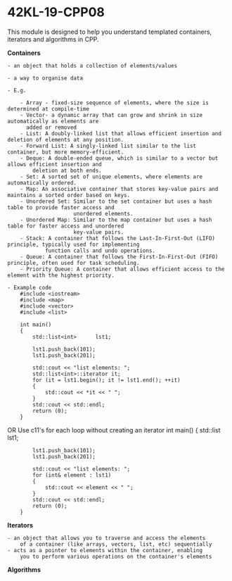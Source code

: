 # 42KL-19-CPP08

This module is designed to help you understand templated containers, iterators and algorithms in CPP.

**Containers**

	- an object that holds a collection of elements/values

	- a way to organise data

	- E.g.

		- Array - fixed-size sequence of elements, where the size is determined at compile-time
		- Vector- a dynamic array that can grow and shrink in size automatically as elements are
		  added or removed
		- List: A doubly-linked list that allows efficient insertion and deletion of elements at any position.
		- Forward List: A singly-linked list similar to the list container, but more memory-efficient.
		- Deque: A double-ended queue, which is similar to a vector but allows efficient insertion and
			deletion at both ends.
		- Set: A sorted set of unique elements, where elements are automatically ordered.
		- Map: An associative container that stores key-value pairs and maintains a sorted order based on keys.
		- Unordered Set: Similar to the set container but uses a hash table to provide faster access and 
						 unordered elements.
		- Unordered Map: Similar to the map container but uses a hash table for faster access and unordered
						 key-value pairs.
		- Stack: A container that follows the Last-In-First-Out (LIFO) principle, typically used for implementing
		 		function calls and undo operations.
		- Queue: A container that follows the First-In-First-Out (FIFO) principle, often used for task scheduling.
		- Priority Queue: A container that allows efficient access to the element with the highest priority.
	
	- Example code
		#include <iostream>
		#include <map>
		#include <vector>
		#include <list>

		int main()
		{
			std::list<int>		lst1;
			
			lst1.push_back(101);
			lst1.push_back(201);

			std::cout << "list elements: ";
			std::list<int>::iterator it;
			for (it = lst1.begin(); it != lst1.end(); ++it)
			{
				std::cout << *it << " ";
			}
			std::cout << std::endl;
			return (0);
		}

OR 
Use c11's for each loop without creating an iterator
		int main()
		{
			std::list<int>		lst1;
			
			lst1.push_back(101);
			lst1.push_back(201);

			std::cout << "list elements: ";
			for (int& element : lst1)
			{
				std::cout << element << " ";
			}
			std::cout << std::endl;
			return (0);
		}

**Iterators**

	- an object that allows you to traverse and access the elements
		of a container (like arrays, vectors, list, etc) sequentially
	- acts as a pointer to elements within the container, enabling
		you to perform various operations on the container's elements

**Algorithms**
